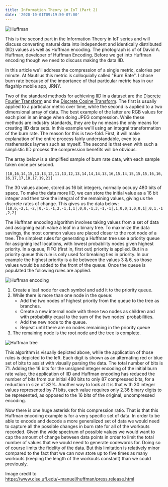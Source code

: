 ```yaml
---
title: Information Theory in IoT (Part 2)
date: '2020-10-01T09:19:50-07:00'
---
```

![Huffman](/blog-v3/assets/huffman.jpg)

This is the second part in the Information Theory in IoT series and will discuss converting natural data into independent and identically distributed (IID) values as well as Huffman encoding.  The photograph is of of David A. Huffman, developer of Huffman Encoding.  Before we get into Huffman encoding though we need to discuss making the data IID.

In this article we'll address the compression of a single metric, calories per minute.  At Nautilus this metric is colloquially called "Burn Rate".  I chose burn rate because of the importance of that particular metric has in our flagship mobile app, JRNY. 

Two of the standard methods for achieving IID in a dataset are the [Discrete Fourier Transform](https://en.wikipedia.org/wiki/Discrete_Fourier_transform) and the [Discrete Cosine Transform](https://en.wikipedia.org/wiki/Discrete_cosine_transform).  The first is usually applied to a particular metric over time, while the second is applied to a two dimensional array of data.  The best example of the latter are RGB values for each pixel in an image when doing JPEG compression.  While these methods are industry standards, they are by no means the only means for creating IID data sets.  In this example we'll using an integral transformation of the burn rate.  The reason for this is two-fold. First, it will make explanation of the entire process fairly understandable, even to a mathematics laymen such as myself.  The second is that even with such a simplistic IID process the compression benefits will be obvious.

The array below is a simplified sample of burn rate data, with each sample taken once per second.

`[10,16,14,15,13,13,12,11,13,12,13,14,14,14,13,16,15,14,15,15,15,16,16,16,17,17,18,17,19,21]`

The 30 values above, stored as 16 bit integers, normally occupy  480 bits of space.  To make the data more IID, we can store the initial value as a 16 bit integer and then take the integral of the remaining values, giving us the discrete rates of change.  This gives us the data below:\
`[10,6,-2,1,-2,|0,-1,-1,2,-1,1,1|,0,0,-1,3,-1,-1|,1,0,0,1,0,0,1|,0,1,-1,2,2]`

The Huffman encoding algorithm involves taking values from a set of data and assigning each value a leaf in a binary tree.  To maximize the data savings, the most common values are placed closer to the root node of a tree.   The simplest rules for generating a Huffman tree use a priority queue for assigning leaf locations, with lowest probability nodes given highest priority.  In a queue, FIFO (first in, first out) priority is applied.  But in a priority queue this rule is only used for breaking ties in priority.  In our example the highest priority is a tie between the values 3 & 6, so those values would be added to the front of the queue.  Once the queue is populated the following rules are applied.

![Huffman encoding](/blog-v3/assets/Huffman_coding_visualisation.png)

1. Create a leaf node for each symbol and add it to the priority queue.
2. While there is more than one node in the queue:
   * Add the two nodes of highest priority from the queue
     to the tree as branches.
   * Create a new internal node with these two nodes as children and with probability equal to the sum of the two nodes' probabilities.
   * Add the new node to the queue.
   * Repeat until there are no nodes remaining in the priority queue
3. The remaining node is the root node and the tree is complete.

![Huffman tree](/blog-v3/assets/huffman_br_tree.png)

This algorithm is visually depicted above, while the application of those rules is depicted to the left.  Each digit is shown as an alternating red or blue set of bits to assist with visually parsing the data.  The total number of bits is 71.  Adding the 16 bits for the unsigned integer encoding of the initial burn rate value, the application of IID and Huffman encoding has reduced the number of bits from our initial 480 bits to only 87 compressed bits, for a reduction in size of 82%.  Another way to look at it is that with 30 integer values represented by 71 bits, each value requires only 2.36 binary digits to be represented, as opposed to the 16 bits of the original, uncompressed encoding.

Now there is one huge asterisk for this compression ratio.  That is that this Huffman encoding example is for a very specific set of data.  In order to be able to encode and decode a more generalized set of data we would need to capture all the possible changes in burn rate for all of the workouts recorded.   Given the wide spectrum of possible values we would want to cap the amount of change between data points in order to limit the total number of values that we would need to generate codewords for.  Doing so of course limits the fidelity of the data.  But this limitation is relatively minor compared to the fact that we can now store up to five times as many workouts (keeping the length of the workouts constant) than we could previously.

Image credit to <https://www.cise.ufl.edu/~manuel/huffman/press.release.html>
